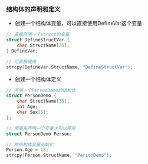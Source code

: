 ### 结构体的声明和定义
- 创建一个结构体变量，可以直接使用DefineVar这个变量
```c
// 直接声明一个struct的变量
struct DefineStructVar {
    char StructName[35];
} DefineVar;

// 可直接使用
strcpy(DefineVar.StructName, "DefineStructVar");
```

- 创建一个结构体定义
```c
// 声明一个PersonDemo的结构体
struct PersonDemo {
    char StructName[35];
    int Age;
    char Sex[5];
};

// 需要先声明一个变量才可以使用
struct PersonDemo Person;

// 给结构体变量初始化
Person.Age = 18;
strcpy(Person.StructName, "PersonDemo");
```

